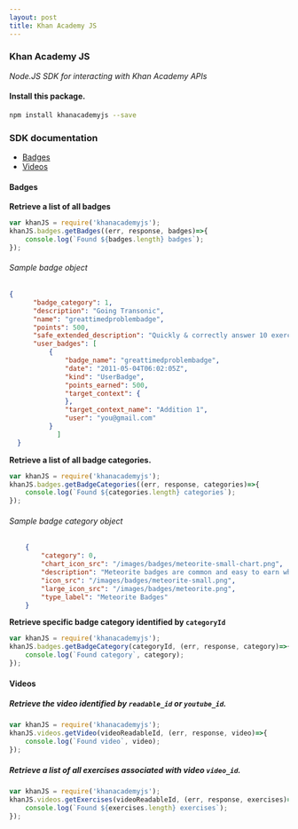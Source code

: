 ```yaml
---
layout: post
title: Khan Academy JS
---
```

### Khan Academy JS
*Node.JS SDK for interacting with Khan Academy APIs*

#### Install this package.

``` bash
npm install khanacademyjs --save
```

### SDK documentation
* [Badges](#badges)
* [Videos](#videos)

<a name="badges"></a>
#### Badges

**Retrieve a list of all badges**

``` javascript
var khanJS = require('khanacademyjs');
khanJS.badges.getBadges((err, response, badges)=>{
	console.log(`Found ${badges.length} badges`);
});
```

###### Sample badge object
``` json
{
      "badge_category": 1,
      "description": "Going Transonic",
      "name": "greattimedproblembadge",
      "points": 500,
      "safe_extended_description": "Quickly & correctly answer 10 exercise problems in a row (time limit depends on exercise difficulty)",
      "user_badges": [
          {
              "badge_name": "greattimedproblembadge",
              "date": "2011-05-04T06:02:05Z",
              "kind": "UserBadge",
              "points_earned": 500,
              "target_context": {
              },
              "target_context_name": "Addition 1",
              "user": "you@gmail.com"
          }
			]		
  }
```

**Retrieve a list of all badge categories.**

``` javascript
var khanJS = require('khanacademyjs');
khanJS.badges.getBadgeCategories((err, response, categories)=>{
	console.log(`Found ${categories.length} categories`);
});
```

###### Sample badge category object
``` json
	{
	    "category": 0,
	    "chart_icon_src": "/images/badges/meteorite-small-chart.png",
	    "description": "Meteorite badges are common and easy to earn when just getting started.",
	    "icon_src": "/images/badges/meteorite-small.png",
	    "large_icon_src": "/images/badges/meteorite.png",
	    "type_label": "Meteorite Badges"
	}
```
**Retrieve specific badge category identified by `categoryId`**

``` javascript
var khanJS = require('khanacademyjs');
khanJS.badges.getBadgeCategory(categoryId, (err, response, category)=>{
	console.log(`Found category`, category);
});
```

<a name="videos"></a>
#### Videos

##### Retrieve the video identified by `readable_id` or `youtube_id`.

``` javascript
var khanJS = require('khanacademyjs');
khanJS.videos.getVideo(videoReadableId, (err, response, video)=>{
	console.log(`Found video`, video);
});
```

##### Retrieve a list of all exercises associated with video `video_id`.

``` javascript
var khanJS = require('khanacademyjs');
khanJS.videos.getExercises(videoReadableId, (err, response, exercises)=>{
	console.log(`Found ${exercises.length} exercises`);
});
```
